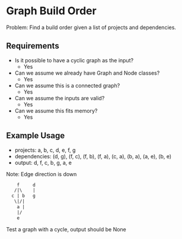 # Graph Build Order

Problem: Find a build order given a list of projects and dependencies.

## Requirements

- Is it possible to have a cyclic graph as the input?
  - Yes
- Can we assume we already have Graph and Node classes?
  - Yes
- Can we assume this is a connected graph?
  - Yes
- Can we assume the inputs are valid?
  - Yes
- Can we assume this fits memory?
  - Yes

## Example Usage

- projects: a, b, c, d, e, f, g
- dependencies: (d, g), (f, c), (f, b), (f, a), (c, a), (b, a), (a, e), (b, e)
- output: d, f, c, b, g, a, e

Note: Edge direction is down

```txt
    f     d
   /|\    |
  c | b   g
   \|/|
    a |
    |/
    e
```

Test a graph with a cycle, output should be None
